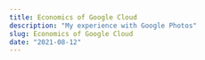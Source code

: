 ```yaml
---
title: Economics of Google Cloud
description: "My experience with Google Photos"
slug: Economics of Google Cloud
date: "2021-08-12"
---
```




